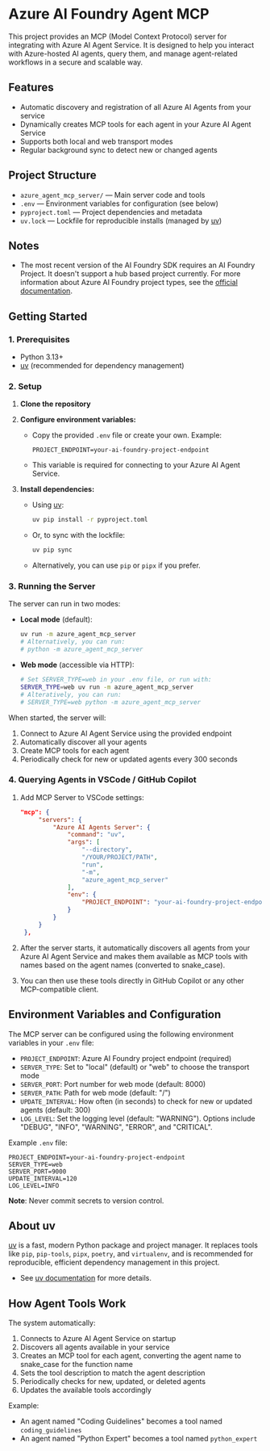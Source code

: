 # Azure AI Foundry Agent MCP

This project provides an MCP (Model Context Protocol) server for integrating with Azure AI Agent Service. It is designed to help you interact with Azure-hosted AI agents, query them, and manage agent-related workflows in a secure and scalable way.

## Features
- Automatic discovery and registration of all Azure AI Agents from your service
- Dynamically creates MCP tools for each agent in your Azure AI Agent Service
- Supports both local and web transport modes
- Regular background sync to detect new or changed agents

## Project Structure
- `azure_agent_mcp_server/` — Main server code and tools
- `.env` — Environment variables for configuration (see below)
- `pyproject.toml` — Project dependencies and metadata
- `uv.lock` — Lockfile for reproducible installs (managed by [uv](https://github.com/astral-sh/uv))

## Notes
- The most recent version of the AI Foundry SDK requires an AI Foundry Project. It doesn't support a hub based project currently.
For more information about Azure AI Foundry project types, see the [official documentation](https://learn.microsoft.com/en-us/azure/ai-foundry/what-is-azure-ai-foundry#project-types).

## Getting Started

### 1. Prerequisites
- Python 3.13+
- [uv](https://github.com/astral-sh/uv) (recommended for dependency management)

### 2. Setup
1. **Clone the repository**
2. **Configure environment variables:**
   - Copy the provided `.env` file or create your own. Example:
     ```env
     PROJECT_ENDPOINT=your-ai-foundry-project-endpoint
     ```
   - This variable is required for connecting to your Azure AI Agent Service.

3. **Install dependencies:**
   - Using [uv](https://github.com/astral-sh/uv):
     ```sh
     uv pip install -r pyproject.toml
     ```
   - Or, to sync with the lockfile:
     ```sh
     uv pip sync
     ```
   - Alternatively, you can use `pip` or `pipx` if you prefer.

### 3. Running the Server
The server can run in two modes:

* **Local mode** (default):
  ```sh
  uv run -m azure_agent_mcp_server  
  # Alternatively, you can run:
  # python -m azure_agent_mcp_server
  ```

* **Web mode** (accessible via HTTP):
  ```sh
  # Set SERVER_TYPE=web in your .env file, or run with:
  SERVER_TYPE=web uv run -m azure_agent_mcp_server 
  # Alteratively, you can run:
  # SERVER_TYPE=web python -m azure_agent_mcp_server
  ```

When started, the server will:
1. Connect to Azure AI Agent Service using the provided endpoint
2. Automatically discover all your agents
3. Create MCP tools for each agent
4. Periodically check for new or updated agents every 300 seconds

### 4. Querying Agents in VSCode / GitHub Copilot
1. Add MCP Server to VSCode settings:
   ```json
   "mcp": {
        "servers": {
            "Azure AI Agents Server": {
                "command": "uv",
                "args": [
                    "--directory",
                    "/YOUR/PROJECT/PATH",
                    "run",
                    "-m",
                    "azure_agent_mcp_server"
                ],
                "env": {
                    "PROJECT_ENDPOINT": "your-ai-foundry-project-endpoint"
                }
            }
        }
    },
   ```

2. After the server starts, it automatically discovers all agents from your Azure AI Agent Service and makes them available as MCP tools with names based on the agent names (converted to snake_case).

3. You can then use these tools directly in GitHub Copilot or any other MCP-compatible client.

## Environment Variables and Configuration

The MCP server can be configured using the following environment variables in your `.env` file:

- `PROJECT_ENDPOINT`: Azure AI Foundry project endpoint (required)
- `SERVER_TYPE`: Set to "local" (default) or "web" to choose the transport mode
- `SERVER_PORT`: Port number for web mode (default: 8000)
- `SERVER_PATH`: Path for web mode (default: "/")
- `UPDATE_INTERVAL`: How often (in seconds) to check for new or updated agents (default: 300)
- `LOG_LEVEL`: Set the logging level (default: "WARNING"). Options include "DEBUG", "INFO", "WARNING", "ERROR", and "CRITICAL".

Example `.env` file:
```env
PROJECT_ENDPOINT=your-ai-foundry-project-endpoint
SERVER_TYPE=web
SERVER_PORT=9000
UPDATE_INTERVAL=120
LOG_LEVEL=INFO
```

**Note**: Never commit secrets to version control.

## About uv
[uv](https://github.com/astral-sh/uv) is a fast, modern Python package and project manager. It replaces tools like `pip`, `pip-tools`, `pipx`, `poetry`, and `virtualenv`, and is recommended for reproducible, efficient dependency management in this project.

- See [uv documentation](https://docs.astral.sh/uv/) for more details.

## How Agent Tools Work

The system automatically:

1. Connects to Azure AI Agent Service on startup
2. Discovers all agents available in your service
3. Creates an MCP tool for each agent, converting the agent name to snake_case for the function name
4. Sets the tool description to match the agent description 
5. Periodically checks for new, updated, or deleted agents
6. Updates the available tools accordingly

Example:
- An agent named "Coding Guidelines" becomes a tool named `coding_guidelines`
- An agent named "Python Expert" becomes a tool named `python_expert`
